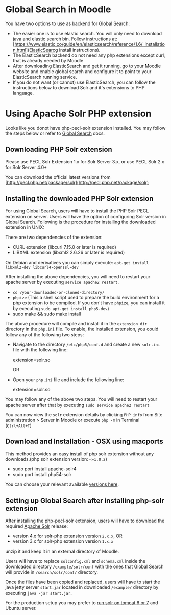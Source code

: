 Global Search in Moodle
=======================

You have two options to use as backend for Global Search:

* The easier one is to use elastic search. You will only need to download java and elastic search bin. Follow instructions at: [https://www.elastic.co/guide/en/elasticsearch/reference/1.6/_installation.html](ElasticSearcg install instructions).
 * The ElasticSearch backend do not need any php extensions except curl, that is already needed by Moodle
 * After downloading ElasticSearch and get it running, go to your Moodle website and enable global search and configure it to point to your ElasticSearch running service.
* If you do not want (or cannot) use ElasticSearch, you can follow the instructions below to download Solr and it's extensions to PHP language.

Using Apache Solr PHP extension
===============================
Looks like you donot have php-pecl-solr extension installed. You may follow the steps below or refer to [Global Search](http://docs.moodle.org/dev/Global_search) docs.

Downloading PHP Solr extension
------------------------------
Please use PECL Solr Extension 1.x for Solr Server 3.x, or use PECL Solr 2.x for Solr Server 4.0+

You can download the official latest versions from [http://pecl.php.net/package/solr](http://pecl.php.net/package/solr)

Installing the downloaded PHP Solr extension
--------------------------------------------
For using Global Search, users will have to install the PHP Solr PECL extension on server. Users will have the option of configuring Solr version in  Global Search.
Following is the procedure for installing the downloaded extension in UNIX:

There are two dependencies of the extension:

* CURL extension (libcurl 7.15.0 or later is required)
* LIBXML extension (libxml2 2.6.26 or later is required)

On Debian and derivatives you can simply execute:
	`apt-get install libxml2-dev libcurl4-openssl-dev`

After installing the above dependencies, you will need to restart your apache server by executing `service apache2 restart`.

* `cd /your-downloaded-or-cloned-directory/`
* `phpize`
(This a shell script used to prepare the build environment for a php extension to be compiled. If you don't have `phpize`, you can install it by executing `sudo apt-get install php5-dev`)
* sudo make && sudo make install

The above procedure will compile and install it in the `extension_dir` directory in the `php.ini` file. To enable, the installed extension, you could follow any of the following two steps:

* Navigate to the directory `/etc/php5/conf.d` and create a new `solr.ini` file with the following line:

    extension=solr.so

    OR

* Open your `php.ini` file and include the following line:

    extension=solr.so

You may follow any of the above two steps. You will need to restart your apache server after that by executing `sudo service apache2 restart`

You can now view the `solr` extension details by clicking `PHP info` from Site administration > Server in Moodle or execute `php -m` in Terminal (`Ctrl+Alt+T`)

Download and Installation - OSX using macports
----------------------------------------------
This method provides an easy install of php solr extension without any downloads.(php solr extension version: `<=1.0.2`)

 * sudo port install apache-solr4
 * sudo port install php54-solr

You can choose your relevant available [versions here](http://www.macports.org/ports.php?by=name&substr=solr).

Setting up Global Search after installing php-solr extension
------------------------------------------------------------

After installing the php-pecl-solr extension, users will have to download the required [Apache Solr](http://lucene.apache.org/solr/) release:

* version 4.x for solr-php extension version `2.x.x`, OR
* version 3.x for solr-php extension version `1.x.x`

unzip it and keep it in an external directory of Moodle.

Users will have to replace `solconfig.xml` and `schema.xml` inside the downloaded directory `/example/solr/conf` with the ones that Global Search will provide in `/search/solr/conf/` directory.

Once the files have been copied and replaced, users will have to start the java jetty server `start.jar` located in downloaded `/example/` directory by executing `java -jar start.jar`.

For the production setup you may prefer to [run solr on tomcat 6 or 7](http://jmuras.com/blog/2012/setup-solr-4-tomcat-ubuntu-server-12-04-lts) and Ubuntu server.
